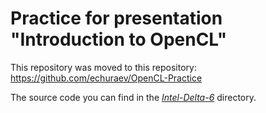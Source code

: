 # Practice for presentation "Introduction to OpenCL"

This repository was moved to this repository: https://github.com/echuraev/OpenCL-Practice

The source code you can find in the *[Intel-Delta-6](https://github.com/echuraev/OpenCL-Practice/tree/master/Intel-Delta-6)* directory.
